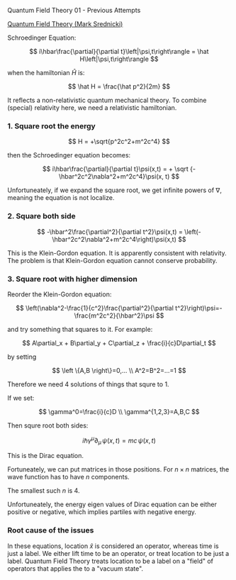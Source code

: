 Quantum Field Theory 01 - Previous Attempts

[Quantum Field Theory (Mark
Srednicki)](http://web.physics.ucsb.edu/~mark/qft.html)

Schroedinger Equation:

$$
i\hbar\frac{\partial}{\partial t}\left|\psi,t\right\rangle = \hat H\left|\psi,t\right\rangle
$$

when the hamiltonian $\hat H$ is:

$$
\hat H = \frac{\hat p^2}{2m}
$$

It reflects a non-relativistic quantum mechanical theory. To combine
(special) relativity here, we need a relativistic hamiltonian.

### 1. Square root the energy

$$
H = +\sqrt{p^2c^2+m^2c^4}
$$

then the Schroedinger equation becomes:

$$
i\hbar\frac{\partial}{\partial t}\psi(x,t) = + \sqrt
{-\hbar^2c^2\nabla^2+m^2c^4}\psi(x, t)
$$

Unfortuneately, if we expand the square root, we get infinite powers of
$\nabla$, meaning the equation is not localize.

### 2. Square both side

$$
-\hbar^2\frac{\partial^2}{\partial t^2}\psi(x,t) =
\left(-\hbar^2c^2\nabla^2+m^2c^4\right)\psi(x,t)
$$

This is the Klein-Gordon equation. It is apparently consistent with
relativity. The problem is that Klein-Gordon equation cannot conserve
probability.

### 3. Square root with higher dimension

Reorder the Klein-Gordon equation:

$$
\left(\nabla^2-\frac{1}{c^2}\frac{\partial^2}{\partial
t^2}\right)\psi=-\frac{m^2c^2}{\hbar^2}\psi
$$

and try something that squares to it. For example:

$$
A\partial_x + B\partial_y + C\partial_z + \frac{i}{c}D\partial_t
$$

by setting

$$
\left \{A,B \right\}=0,... \\
A^2=B^2=...=1
$$

Therefore we need 4 solutions of things that squre to $1$.

If we set:

$$
\gamma^0=\frac{i}{c}D \\
\gamma^{1,2,3}=A,B,C
$$

Then squre root both sides:

$$
i\hbar\gamma^\mu\partial_\mu\,\psi(x,t)=mc\,\psi(x,t)
$$

This is the Dirac equation.


Fortuneately, we can put matrices in those positions. For
$n\times n$ matrices, the wave function has to have $n$ components.

The smallest such $n$ is $4$.

Unfortuneately, the energy eigen values of Dirac equation can be either
positive or negative, which implies partiles with negative energy.


### Root cause of the issues

In these equations, location $\hat x$ is considered an operator, whereas
time is just a label. We either lift time to be an operator, or treat
location to be just a label. Quantum Field Theory treats location to be
a label on a "field" of operators that applies the to a "vacuum state".


